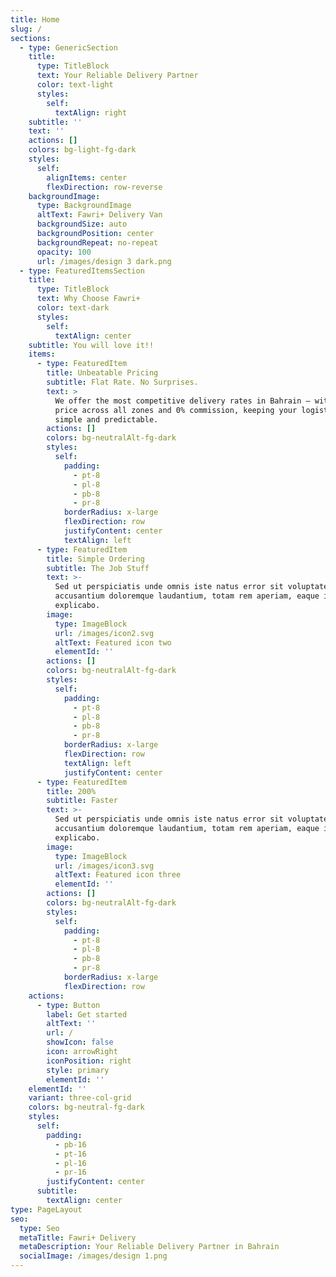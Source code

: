 ```yaml
---
title: Home
slug: /
sections:
  - type: GenericSection
    title:
      type: TitleBlock
      text: Your Reliable Delivery Partner
      color: text-light
      styles:
        self:
          textAlign: right
    subtitle: ''
    text: ''
    actions: []
    colors: bg-light-fg-dark
    styles:
      self:
        alignItems: center
        flexDirection: row-reverse
    backgroundImage:
      type: BackgroundImage
      altText: Fawri+ Delivery Van
      backgroundSize: auto
      backgroundPosition: center
      backgroundRepeat: no-repeat
      opacity: 100
      url: /images/design 3 dark.png
  - type: FeaturedItemsSection
    title:
      type: TitleBlock
      text: Why Choose Fawri+
      color: text-dark
      styles:
        self:
          textAlign: center
    subtitle: You will love it!!
    items:
      - type: FeaturedItem
        title: Unbeatable Pricing
        subtitle: Flat Rate. No Surprises.
        text: >
          We offer the most competitive delivery rates in Bahrain — with a fixed
          price across all zones and 0% commission, keeping your logistics
          simple and predictable.
        actions: []
        colors: bg-neutralAlt-fg-dark
        styles:
          self:
            padding:
              - pt-8
              - pl-8
              - pb-8
              - pr-8
            borderRadius: x-large
            flexDirection: row
            justifyContent: center
            textAlign: left
      - type: FeaturedItem
        title: Simple Ordering
        subtitle: The Job Stuff
        text: >-
          Sed ut perspiciatis unde omnis iste natus error sit voluptatem
          accusantium doloremque laudantium, totam rem aperiam, eaque ipsa quae.
          explicabo.
        image:
          type: ImageBlock
          url: /images/icon2.svg
          altText: Featured icon two
          elementId: ''
        actions: []
        colors: bg-neutralAlt-fg-dark
        styles:
          self:
            padding:
              - pt-8
              - pl-8
              - pb-8
              - pr-8
            borderRadius: x-large
            flexDirection: row
            textAlign: left
            justifyContent: center
      - type: FeaturedItem
        title: 200%
        subtitle: Faster
        text: >-
          Sed ut perspiciatis unde omnis iste natus error sit voluptatem
          accusantium doloremque laudantium, totam rem aperiam, eaque ipsa quae.
          explicabo.
        image:
          type: ImageBlock
          url: /images/icon3.svg
          altText: Featured icon three
          elementId: ''
        actions: []
        colors: bg-neutralAlt-fg-dark
        styles:
          self:
            padding:
              - pt-8
              - pl-8
              - pb-8
              - pr-8
            borderRadius: x-large
            flexDirection: row
    actions:
      - type: Button
        label: Get started
        altText: ''
        url: /
        showIcon: false
        icon: arrowRight
        iconPosition: right
        style: primary
        elementId: ''
    elementId: ''
    variant: three-col-grid
    colors: bg-neutral-fg-dark
    styles:
      self:
        padding:
          - pb-16
          - pt-16
          - pl-16
          - pr-16
        justifyContent: center
      subtitle:
        textAlign: center
type: PageLayout
seo:
  type: Seo
  metaTitle: Fawri+ Delivery
  metaDescription: Your Reliable Delivery Partner in Bahrain
  socialImage: /images/design 1.png
---
```

